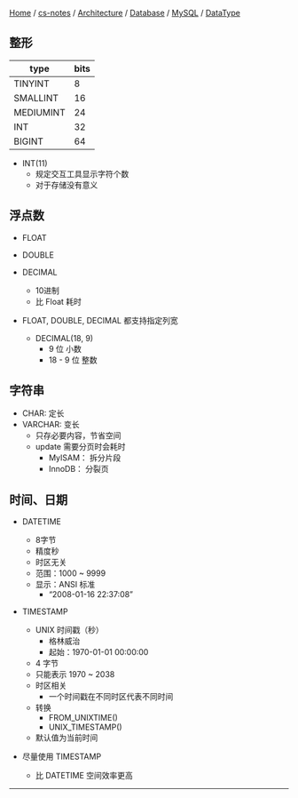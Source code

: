 [Home](https://mengxianbin.github.io) /
[cs-notes](https://mengxianbin.github.io/cs-notes/site) /
[Architecture](https://mengxianbin.github.io/cs-notes/site/Architecture) /
[Database](https://mengxianbin.github.io/cs-notes/site/Architecture/Database) /
[MySQL](https://mengxianbin.github.io/cs-notes/site/Architecture/Database/MySQL) /
[DataType](https://mengxianbin.github.io/cs-notes/site/Architecture/Database/MySQL/DataType)

## 整形

| type      | bits |
|-----------|------|
| TINYINT   | 8    |
| SMALLINT  | 16   |
| MEDIUMINT | 24   |
| INT       | 32   |
| BIGINT    | 64   |

* INT(11)
    * 规定交互工具显示字符个数
    * 对于存储没有意义

## 浮点数

* FLOAT
* DOUBLE

* DECIMAL
    * 10进制
    * 比 Float 耗时

* FLOAT, DOUBLE, DECIMAL 都支持指定列宽
    * DECIMAL(18, 9)
        * 9 位 小数
        * 18 - 9 位 整数

## 字符串

* CHAR: 定长
* VARCHAR: 变长
    * 只存必要内容，节省空间
    * update 需要分页时会耗时
        * MyISAM： 拆分片段
        * InnoDB： 分裂页

## 时间、日期

* DATETIME
    * 8字节
    * 精度秒
    * 时区无关
    * 范围：1000 ~ 9999
    * 显示：ANSI 标准
        * “2008-01-16 22:37:08”

* TIMESTAMP
    * UNIX 时间戳（秒）
        * 格林威治
        * 起始：1970-01-01 00:00:00
    * 4 字节
    * 只能表示 1970 ~ 2038
    * 时区相关
        * 一个时间戳在不同时区代表不同时间
    * 转换
        * FROM_UNIXTIME()
        * UNIX_TIMESTAMP()
    * 默认值为当前时间

* 尽量使用 TIMESTAMP
    * 比 DATETIME 空间效率更高

---
